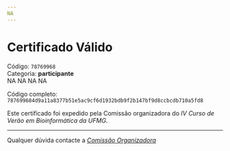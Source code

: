 ```yaml
---
NA
---
```


# Certificado Válido

Código: `78769968`<br>
Categoria: **participante**<br>
NA
NA
NA
NA


Código completo: `787699684d9a11a8377b51e5ac9cf6d1932bdb9f2b147bf9d8ccbcdb710a5fd8`


Este certificado foi expedido pela Comissão organizadora do *IV Curso de Verão em Bioinformática da UFMG*.

----

Qualquer dúvida contacte a [_Comissão Organizadora_](<mailto:cursobioinfoufmg@gmail.com$subject=[Certificados]>)

